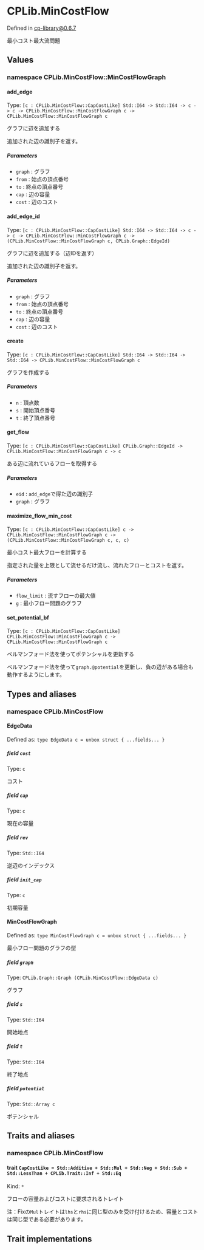 # CPLib.MinCostFlow

Defined in cp-library@0.6.7

最小コスト最大流問題

## Values

### namespace CPLib.MinCostFlow::MinCostFlowGraph

#### add_edge

Type: `[c : CPLib.MinCostFlow::CapCostLike] Std::I64 -> Std::I64 -> c -> c -> CPLib.MinCostFlow::MinCostFlowGraph c -> CPLib.MinCostFlow::MinCostFlowGraph c`

グラフに辺を追加する

追加された辺の識別子を返す。

##### Parameters

- `graph` : グラフ
- `from` : 始点の頂点番号
- `to` : 終点の頂点番号
- `cap` : 辺の容量
- `cost` : 辺のコスト

#### add_edge_id

Type: `[c : CPLib.MinCostFlow::CapCostLike] Std::I64 -> Std::I64 -> c -> c -> CPLib.MinCostFlow::MinCostFlowGraph c -> (CPLib.MinCostFlow::MinCostFlowGraph c, CPLib.Graph::EdgeId)`

グラフに辺を追加する（辺IDを返す）

追加された辺の識別子を返す。

##### Parameters

- `graph` : グラフ
- `from` : 始点の頂点番号
- `to` : 終点の頂点番号
- `cap` : 辺の容量
- `cost` : 辺のコスト

#### create

Type: `[c : CPLib.MinCostFlow::CapCostLike] Std::I64 -> Std::I64 -> Std::I64 -> CPLib.MinCostFlow::MinCostFlowGraph c`

グラフを作成する

##### Parameters

- `n` : 頂点数
- `s` : 開始頂点番号
- `t` : 終了頂点番号

#### get_flow

Type: `[c : CPLib.MinCostFlow::CapCostLike] CPLib.Graph::EdgeId -> CPLib.MinCostFlow::MinCostFlowGraph c -> c`

ある辺に流れているフローを取得する

##### Parameters

- `eid` : `add_edge`で得た辺の識別子
- `graph` : グラフ

#### maximize_flow_min_cost

Type: `[c : CPLib.MinCostFlow::CapCostLike] c -> CPLib.MinCostFlow::MinCostFlowGraph c -> (CPLib.MinCostFlow::MinCostFlowGraph c, c, c)`

最小コスト最大フローを計算する

指定された量を上限として流せるだけ流し、流れたフローとコストを返す。

##### Parameters

- `flow_limit` : 流すフローの最大値
- `g` : 最小フロー問題のグラフ

#### set_potential_bf

Type: `[c : CPLib.MinCostFlow::CapCostLike] CPLib.MinCostFlow::MinCostFlowGraph c -> CPLib.MinCostFlow::MinCostFlowGraph c`

ベルマンフォード法を使ってポテンシャルを更新する

ベルマンフォード法を使って`graph.@potential`を更新し、負の辺がある場合も動作するようにします。

## Types and aliases

### namespace CPLib.MinCostFlow

#### EdgeData

Defined as: `type EdgeData c = unbox struct { ...fields... }`

##### field `cost`

Type: `c`

コスト

##### field `cap`

Type: `c`

現在の容量

##### field `rev`

Type: `Std::I64`

逆辺のインデックス

##### field `init_cap`

Type: `c`

初期容量

#### MinCostFlowGraph

Defined as: `type MinCostFlowGraph c = unbox struct { ...fields... }`

最小フロー問題のグラフの型

##### field `graph`

Type: `CPLib.Graph::Graph (CPLib.MinCostFlow::EdgeData c)`

グラフ

##### field `s`

Type: `Std::I64`

開始地点

##### field `t`

Type: `Std::I64`

終了地点

##### field `potential`

Type: `Std::Array c`

ポテンシャル

## Traits and aliases

### namespace CPLib.MinCostFlow

#### trait `CapCostLike = Std::Additive + Std::Mul + Std::Neg + Std::Sub + Std::LessThan + CPLib.Trait::Inf + Std::Eq`

Kind: `*`

フローの容量およびコストに要求されるトレイト

注：Fixの`Mul`トレイトは`lhs`と`rhs`に同じ型のみを受け付けるため、容量とコストは同じ型である必要があります。

## Trait implementations
